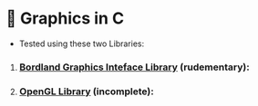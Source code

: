 # 🎨 Graphics in C
- Tested using these two Libraries:
1. ### [Bordland Graphics Inteface Library](./c_graphics_BGI.md) (rudementary):
2. ### [OpenGL Library](./c_openGL.md) (incomplete):